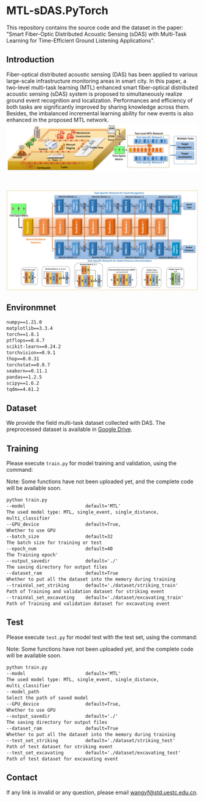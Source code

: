 # MTL-sDAS.PyTorch
This repository contains the source code and the dataset in the paper: "Smart Fiber-Optic Distributed Acoustic Sensing (sDAS) with Multi-Task Learning for Time-Efficient Ground Listening Applications".


## Introduction

Fiber-optical distributed acoustic sensing (DAS) has been applied to various large-scale infrastructure monitoring areas in smart city. In this paper, a two-level multi-task learning (MTL) enhanced smart fiber-optical distributed acoustic sensing (sDAS) system is proposed to simultaneously realize ground event recognition and localization. Performances and efficiency of both tasks are significantly improved by sharing knowledge across them. Besides, the imbalanced incremental learning ability for new events is also enhanced in the proposed MTL network. 
![](figures/overall.png)

<br/>

![](figures/model.png)


## Environmnet
```
numpy==1.21.0
matplotlib==3.3.4
torch==1.8.1
ptflops==0.6.7
scikit-learn==0.24.2
torchvision==0.9.1
thop==0.0.31
torchstat==0.0.7
seaborn==0.11.1
pandas==1.2.5
scipy==1.6.2
tqdm==4.61.2
```

## Dataset 
We provide the field multi-task dataset collected with DAS.
The preprocessed dataset is available in [Google Drive](https://drive.google.com/file/d/1Ove2MgeWnl7mXwvl_DOG9OtEUWcP8AX8/view?usp=sharing).

## Training
Please execute `train.py` for model training and validation, using the command:

Note: Some functions have not been uploaded yet, and the complete code will be available soon.
```
python train.py 
--model                      default='MTL'                            The used model type: MTL, single_event, single_distance, multi_classifier
--GPU_device                 default=True,                            Whether to use GPU
--batch_size                 default=32                               The batch size for training or test
--epoch_num                  default=40                               The Training epoch'
--output_savedir             default='./'                             The saving directory for output files
--dataset_ram                default=True                             Whether to put all the dataset into the memory during training
--trainVal_set_striking      default='./dataset/striking_train'       Path of Training and validation dataset for striking event
--trainVal_set_excavating    default='./dataset/excavating_train'     Path of Training and validation dataset for excavating event

```

## Test
Please execute `test.py` for model test with the test set, using the command:

Note: Some functions have not been uploaded yet, and the complete code will be available soon.
```
python train.py 
--model                      default='MTL'                            The used model type: MTL, single_event, single_distance, multi_classifier
--model_path                                                          Select the path of saved model
--GPU_device                 default=True,                            Whether to use GPU
--output_savedir             default='./'                             The saving directory for output files
--dataset_ram                default=True                             Whether to put all the dataset into the memory during training
--test_set_striking          default='./dataset/striking_test'        Path of test dataset for striking event
--test_set_excavating        default='./dataset/excavating_test'      Path of test dataset for excavating event
```




## Contact
If any link is invalid or any question, please email wangyf@std.uestc.edu.cn.
